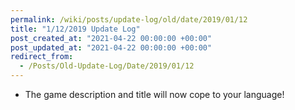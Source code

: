 ```yaml
---
permalink: /wiki/posts/update-log/old/date/2019/01/12
title: "1/12/2019 Update Log"
post_created_at: "2021-04-22 00:00:00 +00:00"
post_updated_at: "2021-04-22 00:00:00 +00:00"
redirect_from:
  - /Posts/Old-Update-Log/Date/2019/01/12
---
```


* The game description and title will now cope to your language!